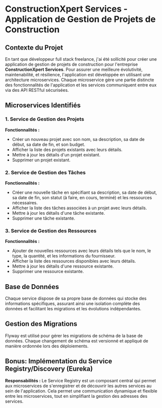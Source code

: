 # ConstructionXpert Services - Application de Gestion de Projets de Construction

## Contexte du Projet

En tant que développeur full stack freelance, j'ai été sollicité pour créer une application de gestion de projets de construction pour l'entreprise **ConstructionXpert Services**. Pour assurer une meilleure évolutivité, maintenabilité, et résilience, l'application est développée en utilisant une architecture microservices. Chaque microservice gère une partie distincte des fonctionnalités de l'application et les services communiquent entre eux via des API RESTful sécurisées.

## Microservices Identifiés

### 1. Service de Gestion des Projets

**Fonctionnalités :**
- Créer un nouveau projet avec son nom, sa description, sa date de début, sa date de fin, et son budget.
- Afficher la liste des projets existants avec leurs détails.
- Mettre à jour les détails d'un projet existant.
- Supprimer un projet existant.

### 2. Service de Gestion des Tâches

**Fonctionnalités :**
- Créer une nouvelle tâche en spécifiant sa description, sa date de début, sa date de fin, son statut (à faire, en cours, terminé) et les ressources nécessaires.
- Afficher la liste des tâches associées à un projet avec leurs détails.
- Mettre à jour les détails d'une tâche existante.
- Supprimer une tâche existante.

### 3. Service de Gestion des Ressources

**Fonctionnalités :**
- Ajouter de nouvelles ressources avec leurs détails tels que le nom, le type, la quantité, et les informations du fournisseur.
- Afficher la liste des ressources disponibles avec leurs détails.
- Mettre à jour les détails d'une ressource existante.
- Supprimer une ressource existante.

## Base de Données

Chaque service dispose de sa propre base de données qui stocke des informations spécifiques, assurant ainsi une isolation complète des données et facilitant les migrations et les évolutions indépendantes.

## Gestion des Migrations

Flyway est utilisé pour gérer les migrations de schéma de la base de données. Chaque changement de schéma est versionné et appliqué de manière ordonnée lors des déploiements.

## Bonus: Implémentation du Service Registry/Discovery (Eureka)

**Responsabilités :**
Le Service Registry est un composant central qui permet aux microservices de s'enregistrer et de découvrir les autres services au sein de l'application. Cela permet une communication dynamique et flexible entre les microservices, tout en simplifiant la gestion des adresses des services.
